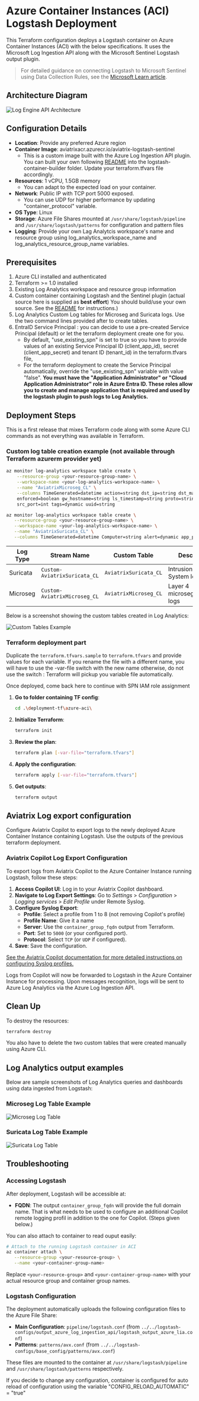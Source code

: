 # Azure Container Instances (ACI) Logstash Deployment

This Terraform configuration deploys a Logstash container on Azure Container Instances (ACI) with the below specifications.
It uses the Microsoft Log Ingestion API along with the Microsoft Sentinel Logstash output plugin.
> For detailed guidance on connecting Logstash to Microsoft Sentinel using Data Collection Rules, see the [Microsoft Learn article](https://learn.microsoft.com/en-us/azure/sentinel/connect-logstash-data-connection-rules).

## Architecture Diagram

![Log Engine API Architecture](images/log-engine-api.png)

## Configuration Details

- **Location**: Provide any preferred Azure region
- **Container Image**: aviatrixacr.azurecr.io/aviatrix-logstash-sentinel
  - This is a custom image built with the Azure Log Ingestion API plugin. You can built your own following [README](logstash-container-build/README.md) into the logstash-container-builder folder. Update your terraform.tfvars file accordingly.
- **Resources**: 1 vCPU, 1.5GB memory
  - You can adapt to the expected load on your container.
- **Network**: Public IP with TCP port 5000 exposed.
  - You can use UDP for higher performance by updating "container_protocol" variable.
- **OS Type**: Linux
- **Storage**: Azure File Shares mounted at `/usr/share/logstash/pipeline` and `/usr/share/logstash/patterns` for configuration and pattern files
- **Logging**: Provide your own Lag Analytcis workspace's name and resource group using log_analytics_workspace_name and log_analytics_resource_group_name variables.

## Prerequisites

1. Azure CLI installed and authenticated
2. Terraform >= 1.0 installed
3. Existing Log Analytics workspace and resource group information
4. Custom container containing Logstash and the Sentinel plugin (actual source here is supplied as **best effort**) You should build/use your own source. See the [README](./logstash-container-build/README.md) for instructions.)
5. Log Analytics Custom Log tables for Microseg and Suricata logs. Use the two command lines provided after to create tables.
6. EntraID Service Principal : you can decide to use a pre-created Service Principal (default) or let the terraform deployment create one for you.
   - By default, "use_existing_spn" is set to true so you have to provide values of an existing Service Principal ID (client_app_id), secret (client_app_secret) and tenant ID (tenant_id) in the terraform.tfvars file,
   - For the terraform deployment to create the Service Principal automatically, override the "use_existing_spn" variable with value "false". **You must have the "Application Administrator" or "Cloud Application Administrator" role in Azure Entra ID. These roles allow you to create and manage application that is required and used by the logstash plugin to push logs to Log Analytics.**

## Deployment Steps

This is a first release that mixes Terraform code along with some Azure CLI commands as not everything was available in Terraform.

### Custom log table creation example (not available through Terraform azurerm provider yet)

```bash
az monitor log-analytics workspace table create \
    --resource-group <your-resource-group-name> \
    --workspace-name <your-log-analytics-workspace-name> \
    --name "AviatrixMicroseg_CL" \
    --columns TimeGenerated=datetime action=string dst_ip=string dst_mac=string dst_port=int \
    enforced=boolean gw_hostname=string ls_timestamp=string proto=string src_ip=string src_mac=string \
    src_port=int tags=dynamic uuid=string
```
```bash
az monitor log-analytics workspace table create \
   --resource-group <your-resource-group-name> \
   --workspace-name <your-log-analytics-workspace-name> \
   --name "AviatrixSuricata_CL" \
   --columns TimeGenerated=datetime Computer=string alert=dynamic app_proto=string dest_ip=string dest_port=int event_type=string files=dynamic flow=dynamic flow_id=long http=dynamic in_iface=string ls_timestamp=string ls_version=string proto=string src_ip=string src_port=int tags=dynamic timestamp=string tx_id=int
```

| Log Type | Stream Name | Custom Table | Description |
|----------|-------------|--------------|-------------|
| Suricata | `Custom-AviatrixSuricata_CL` | `AviatrixSuricata_CL` | Intrusion Detection System logs |
| Microseg | `Custom-AviatrixMicroseg_CL` | `AviatrixMicroseg_CL` | Layer 4 microsegmentation logs |

Below is a screenshot showing the custom tables created in Log Analytics:

![Custom Tables Example](images/loganalytics-custom-tables.png)

### Terraform deployment part

Duplicate the `terraform.tfvars.sample` to `terraform.tfvars` and provide values for each variable. If you rename the file with a different name, you will have to use the -var-file switch with the new name otherwise, do not use the switch : Terraform will pickup you variable file automatically.

Once deployed, come back here to continue with SPN IAM role assignment

1. **Go to folder containing TF config**:

   ```bash
   cd .\deployment-tf\azure-aci\
   ```

2. **Initialize Terraform**:
   ```bash
   terraform init
   ```

3. **Review the plan**:
   ```bash
   terraform plan [-var-file="terraform.tfvars"]
   ```

4. **Apply the configuration**:
   ```bash
   terraform apply [-var-file="terraform.tfvars"]
   ```

5. **Get outputs**:
   ```bash
   terraform output
   ```

## Aviatrix Log export configuration

Configure Aviatrix Copilot to export logs to the newly deployed Azure Container Instance containing Logstash. Use the outputs of the previous terraform deployment.

### Aviatrix Copilot Log Export Configuration

To export logs from Aviatrix Copilot to the Azure Container Instance running Logstash, follow these steps:

1. **Access Copilot UI**: Log in to your Aviatrix Copilot dashboard.
2. **Navigate to Log Export Settings**: Go to *Settings* > *Configuration* > *Logging services* > *Edit Profile* under Remote Syslog.
3. **Configure Syslog Export**:
   - **Profile**: Select a profile from 1 to 8 (not removing Copilot's profile)
   - **Profile Name**: Give it a name
   - **Server**: Use the `container_group_fqdn` output from Terraform.
   - **Port**: Set to `5000` (or your configured port).
   - **Protocol**: Select `TCP` (or `UDP` if configured).
4. **Save**: Save the configuration.

[See the Aviatrix Copilot documentation for more detailed instructions on configuring Syslog profiles.](https://docs.aviatrix.com/documentation/latest/platform-administration/copilot/aviatrix-logging-copilot.html#syslog-profiles)

Logs from Copilot will now be forwarded to Logstash in the Azure Container Instance for processing. Upon messages recognition, logs will be sent to Azure Log Analytics via the Azure Log Ingestion API.

## Clean Up

To destroy the resources:
```bash
terraform destroy
```

You also have to delete the two custom tables that were created manually using Azure CLI.

## Log Analytics output examples

Below are sample screenshots of Log Analytics queries and dashboards using data ingested from Logstash:

### Microseg Log Table Example

![Microseg Log Table](images/loganalytics-microseg-example.png)

### Suricata Log Table Example

![Suricata Log Table](images/loganalytics-suricata-example.png)

## Troubleshooting

### Accessing Logstash

After deployment, Logstash will be accessible at:
- **FQDN**: The output `container_group_fqdn` will provide the full domain name. That is what needs to be used to configure an additional  Copilot remote logging profil in addition to the one for Copilot. (Steps given below.)

You can also attach to container to read ouput easily:
```bash
# Attach to the running Logstash container in ACI
az container attach \
   --resource-group <your-resource-group> \
   --name <your-container-group-name>
```
Replace `<your-resource-group>` and `<your-container-group-name>` with your actual resource group and container group names.

### Logstash Configuration

The deployment automatically uploads the following configuration files to the Azure File Share:

- **Main Configuration**: `pipeline/logstash.conf` (from `../../logstash-configs/output_azure_log_ingestion_api/logstash_output_azure_lia.conf`)
- **Patterns**: `patterns/avx.conf` (from `../../logstash-configs/base_config/patterns/avx.conf`)

These files are mounted to the container at `/usr/share/logstash/pipeline` and `/usr/share/logstash/patterns` respectively.

If you decide to change any configuration, container is configured for auto reload of configuration using the variable "CONFIG_RELOAD_AUTOMATIC" = "true"